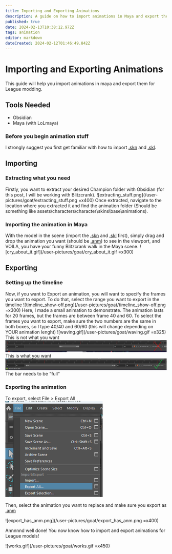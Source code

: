 ```yaml
---
title: Importing and Exporting Animations
description: A guide on how to import animations in Maya and export then for League modding
published: true
date: 2024-02-13T10:38:12.972Z
tags: animation
editor: markdown
dateCreated: 2024-02-12T01:46:49.842Z
---
```


# Importing and Exporting Animations
This guide will help you import animations in maya and export them for League modding.

## Tools Needed
- Obsidian
- Maya (with LoLmaya)

### Before you begin animation stuff
I strongly suggest you first get familiar with how to import <a href="/en/specific-guide/filetypes#skn">.skn</a> and [.skl](/en/specific-guide/filetypes#skl).

## Importing

### Extracting what you need

Firstly, you want to extract your desired Champion folder with Obsidian (for this post, I will be working with Blitzcrank). 
![extracting_stuff.png](/user-pictures/goat/extracting_stuff.png =x400)
Once extracted, navigate to the location where you extracted it and find the animation folder (Should be something like assets\characters\character\skins\base\animations).

### Importing the animation in Maya

With the model in the scene (import the <a href="/en/specific-guide/filetypes#skn">.skn</a> and [.skl](/en/specific-guide/filetypes#skl) first), simply drag and drop the animation you want (should be <a href="/en/specific-guide/filetypes#anm">.anm</a>) to see in the viewport, and VOILA, you have your funny Blitzcrank walk in the Maya scene.
![cry_about_it.gif](/user-pictures/goat/cry_about_it.gif =x300)

## Exporting
### Setting up the timeline
Now, if you want to Export an animation, you will want to specify the frames you want to export. To do that, select the range you want to export in the timeline 
![timeline_show-off.png](/user-pictures/goat/timeline_show-off.png =x300)
Here, I made a small animation to demonstrate. The animation lasts for 20 frames, but the frames are between frame 40 and 60. To select the frames you want to export, make sure the two numbers are the same in both boxes, so I type 40/40 and 60/60 (this will change depending on YOUR animation lenght)
![waving.gif](/user-pictures/goat/waving.gif =x325)
This is not what you want
![timeline_specification.png](/user-pictures/goat/timeline_specification.png)
This is what you want
![timeline_specification2.png](/user-pictures/goat/timeline_specification2.png)
The bar needs to be "full"

### Exporting the animation
To export, select File > Export All 
![export_all.png](/user-pictures/goat/export_all.png)

Then, select the animation you want to replace and make sure you export as <a href="/en/specific-guide/filetypes#anm">.anm</a>

![export_has_anm.png](/user-pictures/goat/export_has_anm.png =x400)

Annnnnd well done! You now know how to import and export animations for League models!

![works.gif](/user-pictures/goat/works.gif =x450)



